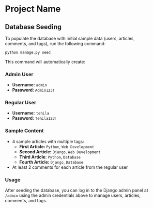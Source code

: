 # Project Name

## Database Seeding

To populate the database with initial sample data (users, articles, comments, and tags), run the following command:

```bash
python manage.py seed

```

This command will automatically create:

### Admin User

- **Username:** `admin`
- **Password:** `Admin123!`

### Regular User

- **Username:** `tehila`
- **Password:** `Tehila123!`

### Sample Content

- 4 sample articles with multiple tags:
  - **First Article:** `Python`, `Web Development`
  - **Second Article:** `Django`, `Web Development`
  - **Third Article:** `Python`, `Database`
  - **Fourth Article:** `Django`, `Database`
- At least 2 comments for each article from the regular user

### Usage

After seeding the database, you can log in to the Django admin panel at `/admin` using the admin credentials above to manage users, articles, comments, and tags.
